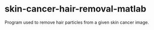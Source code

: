 # skin-cancer-hair-removal-matlab
Program used to remove hair particles from a given skin cancer image.
